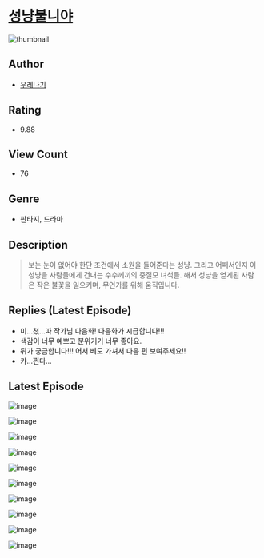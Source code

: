 # [성냥불니야](https://comic.naver.com/challenge/list?titleId=810634)
![thumbnail](https://image-comic.pstatic.net/user_contents_data/challenge_comic/2023/05/24/366788/upload_3546133023724626275_480x623.jpeg)

## Author
- [우레나기](https://comic.naver.com/artistTitle?id=366788)

## Rating
- 9.88

## View Count
- 76

## Genre
- 판타지, 드라마

## Description
> 보는 눈이 없어야 한단 조건에서 소원을 들어준다는 성냥. 그리고 어째서인지 이 성냥을 사람들에게 건내는 수수께끼의 중절모 녀석들. 해서 성냥을 얻게된 사람은 작은 불꽃을 일으키며, 무언가를 위해 움직입니다.

## Replies (Latest Episode)
- 미...쳤...따 작가님 다음화! 다음화가 시급합니다!!!
- 색감이 너무 예쁘고 분위기기 너무 좋아요.
- 뒤가 궁금합니다!!! 어서 베도 가셔서 다음 편 보여주세요!!
- 캬...쩐다...

## Latest Episode
![image](https://image-comic.pstatic.net/user_contents_data/challenge_comic/2023/05/24/366788/upload_7090410984878257458.jpeg)

![image](https://image-comic.pstatic.net/user_contents_data/challenge_comic/2023/05/24/366788/upload_4062864997232043573.jpeg)

![image](https://image-comic.pstatic.net/user_contents_data/challenge_comic/2023/05/24/366788/upload_4134694106878458164.jpeg)

![image](https://image-comic.pstatic.net/user_contents_data/challenge_comic/2023/05/24/366788/upload_7018078490690085428.jpeg)

![image](https://image-comic.pstatic.net/user_contents_data/challenge_comic/2023/05/24/366788/upload_3919645936949999154.jpeg)

![image](https://image-comic.pstatic.net/user_contents_data/challenge_comic/2023/05/24/366788/upload_3978423620924237360.jpeg)

![image](https://image-comic.pstatic.net/user_contents_data/challenge_comic/2023/05/24/366788/upload_4063717117952013620.jpeg)

![image](https://image-comic.pstatic.net/user_contents_data/challenge_comic/2023/05/24/366788/upload_7306299186035896418.jpeg)

![image](https://image-comic.pstatic.net/user_contents_data/challenge_comic/2023/05/24/366788/upload_3474869491088831281.jpeg)

![image](https://image-comic.pstatic.net/user_contents_data/challenge_comic/2023/05/24/366788/upload_3834078622069962594.jpeg)
